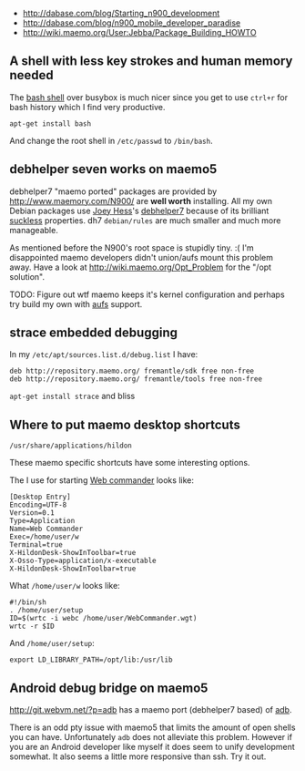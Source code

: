 * <http://dabase.com/blog/Starting_n900_development>
* <http://dabase.com/blog/n900_mobile_developer_paradise>
* <http://wiki.maemo.org/User:Jebba/Package_Building_HOWTO>

## A shell with less key strokes and human memory needed

The [bash shell](http://en.wikipedia.org/wiki/Bash) over busybox is much nicer
since you get to use `ctrl+r` for bash history which I find very productive.

	apt-get install bash

And change the root shell in `/etc/passwd` to `/bin/bash`.

## debhelper seven works on maemo5

debhelper7 "maemo ported" packages are provided by
<http://www.maemory.com/N900/> are **well worth** installing. All my own Debian
packages use [Joey Hess](http://kitenet.net/~joey/)'s
[debhelper7](http://kitenet.net/~joey/code/debhelper/) because of its brilliant
[suckless](http://suckless.org/) properties. dh7 `debian/rules` are much
smaller and much more manageable.

As mentioned before the N900's root space is stupidly tiny. :( I'm disappointed
maemo developers didn't union/aufs mount this problem away. Have a look at
<http://wiki.maemo.org/Opt_Problem> for the "/opt solution".

TODO: Figure out wtf maemo keeps it's kernel configuration and perhaps try
build my own with [aufs](http://en.wikipedia.org/wiki/Aufs) support.

## strace embedded debugging

In my `/etc/apt/sources.list.d/debug.list` I have:

	deb http://repository.maemo.org/ fremantle/sdk free non-free
	deb http://repository.maemo.org/ fremantle/tools free non-free

`apt-get install strace` and bliss

## Where to put maemo desktop shortcuts

	/usr/share/applications/hildon

These maemo specific shortcuts have some interesting options.

The I use for starting [Web commander](http://wiki.webvm.net/wrtc/) looks like:

	[Desktop Entry]
	Encoding=UTF-8
	Version=0.1
	Type=Application
	Name=Web Commander
	Exec=/home/user/w
	Terminal=true
	X-HildonDesk-ShowInToolbar=true
	X-Osso-Type=application/x-executable
	X-HildonDesk-ShowInToolbar=true

What `/home/user/w` looks like:

	#!/bin/sh
	. /home/user/setup
	ID=$(wrtc -i webc /home/user/WebCommander.wgt)
	wrtc -r $ID

And `/home/user/setup`:

	export LD_LIBRARY_PATH=/opt/lib:/usr/lib

## Android debug bridge on maemo5

<http://git.webvm.net/?p=adb> has a maemo port (debhelper7 based) of
[adb](http://developer.android.com/guide/developing/tools/adb.html).

There is an odd pty issue with maemo5 that limits the amount of open shells you
can have. Unfortunately `adb` does not alleviate this problem. However if you
are an Android developer like myself it does seem to unify development
somewhat. It also seems a little more responsive than ssh. Try it out.
